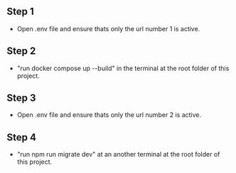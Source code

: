 ## Step 1
- Open .env file and ensure thats only the url number 1 is active.

## Step 2
- "run docker compose up --build" in the terminal at the root folder of this project.

## Step 3
- Open .env file and ensure thats only the url number 2 is active.

## Step 4
- "run npm run migrate dev" at an another terminal at the root folder of this project.